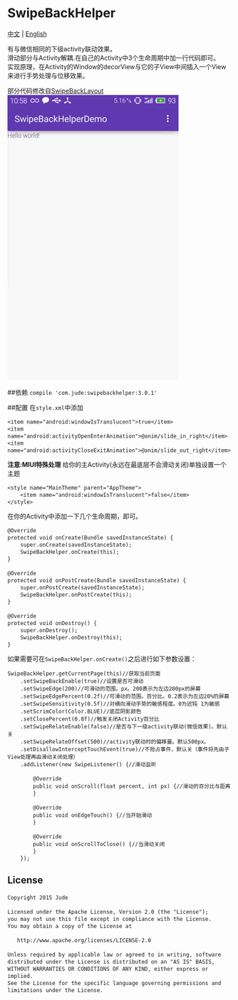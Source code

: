 # SwipeBackHelper  

[中文](https://github.com/Jude95/SwipeBackHelper/blob/master/README.md) | [English](https://github.com/Jude95/SwipeBackHelper/blob/master/README_en.md)

有与微信相同的下级activity联动效果。  
滑动部分与Activity解耦.在自己的Activity中3个生命周期中加一行代码即可。  
实现原理，在Activity的Window的decorView与它的子View中间插入一个View来进行手势处理与位移效果。  

部分代码修改自[SwipeBackLayout](https://github.com/ikew0ng/SwipeBackLayout)  
![swipeback.png](swipeback.gif)

##依赖
`compile 'com.jude:swipebackhelper:3.0.1'`

##配置
在`style.xml`中添加

    <item name="android:windowIsTranslucent">true</item>
    <item name="android:activityOpenEnterAnimation">@anim/slide_in_right</item>
    <item name="android:activityCloseExitAnimation">@anim/slide_out_right</item>

**注意:MIUI特殊处理**  给你的主Activity(永远在最底层不会滑动关闭)单独设置一个主题

    <style name="MainTheme" parent="AppTheme">
        <item name="android:windowIsTranslucent">false</item>
    </style>

在你的Activity中添加一下几个生命周期，即可。

    @Override
    protected void onCreate(Bundle savedInstanceState) {
        super.onCreate(savedInstanceState);
        SwipeBackHelper.onCreate(this);
    }

    @Override
    protected void onPostCreate(Bundle savedInstanceState) {
        super.onPostCreate(savedInstanceState);
        SwipeBackHelper.onPostCreate(this);
    }

    @Override
    protected void onDestroy() {
        super.onDestroy();
        SwipeBackHelper.onDestroy(this);
    }

如果需要可在`SwipeBackHelper.onCreate()`之后进行如下参数设置：

    SwipeBackHelper.getCurrentPage(this)//获取当前页面
        .setSwipeBackEnable(true)//设置是否可滑动
        .setSwipeEdge(200)//可滑动的范围。px。200表示为左边200px的屏幕
        .setSwipeEdgePercent(0.2f)//可滑动的范围。百分比。0.2表示为左边20%的屏幕
        .setSwipeSensitivity(0.5f)//对横向滑动手势的敏感程度。0为迟钝 1为敏感
        .setScrimColor(Color.BLUE)//底层阴影颜色
        .setClosePercent(0.8f)//触发关闭Activity百分比
        .setSwipeRelateEnable(false)//是否与下一级activity联动(微信效果)。默认关
        .setSwipeRelateOffset(500)//activity联动时的偏移量。默认500px。
        .setDisallowInterceptTouchEvent(true)//不抢占事件，默认关（事件将先由子View处理再由滑动关闭处理）
        .addListener(new SwipeListener() {//滑动监听

            @Override
            public void onScroll(float percent, int px) {//滑动的百分比与距离
            }

            @Override
            public void onEdgeTouch() {//当开始滑动
            }

            @Override
            public void onScrollToClose() {//当滑动关闭
            }
        });

License
-------

    Copyright 2015 Jude

    Licensed under the Apache License, Version 2.0 (the "License");
    you may not use this file except in compliance with the License.
    You may obtain a copy of the License at

       http://www.apache.org/licenses/LICENSE-2.0

    Unless required by applicable law or agreed to in writing, software
    distributed under the License is distributed on an "AS IS" BASIS,
    WITHOUT WARRANTIES OR CONDITIONS OF ANY KIND, either express or implied.
    See the License for the specific language governing permissions and
    limitations under the License.
